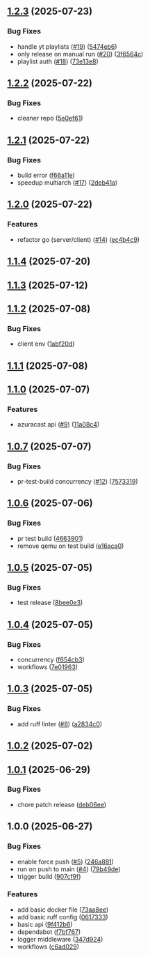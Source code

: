 ## [1.2.3](https://github.com/yggdrion/firecast/compare/v1.2.2...v1.2.3) (2025-07-23)

### Bug Fixes

* handle yt playlists ([#19](https://github.com/yggdrion/firecast/issues/19)) ([5474eb6](https://github.com/yggdrion/firecast/commit/5474eb6f3de41f233b0b7f2484e645c68ec54f15))
* only release on manual run ([#20](https://github.com/yggdrion/firecast/issues/20)) ([3f6564c](https://github.com/yggdrion/firecast/commit/3f6564cbe12aa6fc8f88cce79ccfb1fb7d2660ee))
* playlist auth ([#18](https://github.com/yggdrion/firecast/issues/18)) ([73e13e8](https://github.com/yggdrion/firecast/commit/73e13e8d2cce40ae028775637596020421942aec))

## [1.2.2](https://github.com/yggdrion/firecast/compare/v1.2.1...v1.2.2) (2025-07-22)

### Bug Fixes

* cleaner repo ([5e0ef61](https://github.com/yggdrion/firecast/commit/5e0ef611bbdd3b607c98a0c3996c974b8ebd7971))

## [1.2.1](https://github.com/yggdrion/firecast/compare/v1.2.0...v1.2.1) (2025-07-22)

### Bug Fixes

* build error ([f66a11e](https://github.com/yggdrion/firecast/commit/f66a11e2deb6a0bc51b1c24226cef98e9589e64e))
* speedup multiarch ([#17](https://github.com/yggdrion/firecast/issues/17)) ([2deb41a](https://github.com/yggdrion/firecast/commit/2deb41ae47437c32ba640f36d8a39338ea705c71))

## [1.2.0](https://github.com/yggdrion/firecast/compare/v1.1.4...v1.2.0) (2025-07-22)

### Features

* refactor go (server/client) ([#14](https://github.com/yggdrion/firecast/issues/14)) ([ec4b4c9](https://github.com/yggdrion/firecast/commit/ec4b4c9c02754f326282e9662961660811c17def))

## [1.1.4](https://github.com/yggdrion/firecast/compare/v1.1.3...v1.1.4) (2025-07-20)

## [1.1.3](https://github.com/yggdrion/firecast/compare/v1.1.2...v1.1.3) (2025-07-12)

## [1.1.2](https://github.com/yggdrion/firecast/compare/v1.1.1...v1.1.2) (2025-07-08)

### Bug Fixes

* client env ([1abf20d](https://github.com/yggdrion/firecast/commit/1abf20d930bfcf7ed0cc2c20c5b84bd1da6a2ae2))

## [1.1.1](https://github.com/yggdrion/firecast/compare/v1.1.0...v1.1.1) (2025-07-08)

## [1.1.0](https://github.com/yggdrion/firecast/compare/v1.0.7...v1.1.0) (2025-07-07)

### Features

* azuracast api ([#9](https://github.com/yggdrion/firecast/issues/9)) ([11a08c4](https://github.com/yggdrion/firecast/commit/11a08c4f20a0e210e0ef5eec4b08e4b2682ed422))

## [1.0.7](https://github.com/yggdrion/firecast/compare/v1.0.6...v1.0.7) (2025-07-07)

### Bug Fixes

* pr-test-build concurrency ([#12](https://github.com/yggdrion/firecast/issues/12)) ([7573319](https://github.com/yggdrion/firecast/commit/7573319779cca0fdcc1d9d505fbbad50e2364657))

## [1.0.6](https://github.com/yggdrion/firecast/compare/v1.0.5...v1.0.6) (2025-07-06)

### Bug Fixes

* pr test build ([4663901](https://github.com/yggdrion/firecast/commit/466390156ce800efefca15dd8cce65fb2ab09f41))
* remove qemu on test build ([e16aca0](https://github.com/yggdrion/firecast/commit/e16aca0b3bbe73d53333b95e7226c9220c67f04c))

## [1.0.5](https://github.com/yggdrion/firecast/compare/v1.0.4...v1.0.5) (2025-07-05)

### Bug Fixes

* test release ([8bee0e3](https://github.com/yggdrion/firecast/commit/8bee0e3e0175f8dfbede94ca92fc3430e4ced117))

## [1.0.4](https://github.com/yggdrion/firecast/compare/v1.0.3...v1.0.4) (2025-07-05)

### Bug Fixes

* concurrency ([f654cb3](https://github.com/yggdrion/firecast/commit/f654cb373ff5db2bbc0f49609e76b98d72fec4a7))
* workflows ([7e01963](https://github.com/yggdrion/firecast/commit/7e01963dd29f3aa274ece7a6ac134bfe2adcc6bc))

## [1.0.3](https://github.com/yggdrion/firecast/compare/v1.0.2...v1.0.3) (2025-07-05)

### Bug Fixes

* add ruff linter ([#8](https://github.com/yggdrion/firecast/issues/8)) ([a2834c0](https://github.com/yggdrion/firecast/commit/a2834c08df5499eb0b39ce7961bd5563d2a94072))

## [1.0.2](https://github.com/yggdrion/firecast/compare/v1.0.1...v1.0.2) (2025-07-02)

## [1.0.1](https://github.com/yggdrion/firecast/compare/v1.0.0...v1.0.1) (2025-06-29)

### Bug Fixes

* chore patch release ([deb06ee](https://github.com/yggdrion/firecast/commit/deb06ee2e595b07fed23d06936aaf7024c910817))

## 1.0.0 (2025-06-27)

### Bug Fixes

* enable force push ([#5](https://github.com/yggdrion/firecast/issues/5)) ([246a881](https://github.com/yggdrion/firecast/commit/246a881f84346dcb589f7b8cb50eb202fc505109))
* run on push to main ([#4](https://github.com/yggdrion/firecast/issues/4)) ([79b49de](https://github.com/yggdrion/firecast/commit/79b49de19bb2d24869be7464e41a9966372a9e9c))
* trigger build ([907cf9f](https://github.com/yggdrion/firecast/commit/907cf9f00373fb0e20a649d3268f6da552b641c2))

### Features

* add basic docker file ([73aa8ee](https://github.com/yggdrion/firecast/commit/73aa8ee1bbb4c85e7573f0b2f8b82e152ce3a8fb))
* add basic ruff config ([0617333](https://github.com/yggdrion/firecast/commit/06173331a5fa39dd3e3e3b979ddd1a0926d91082))
* basic api ([9f412b6](https://github.com/yggdrion/firecast/commit/9f412b65ad44285e4d1b502ff03e1f1b29457c2b))
* dependabot ([f7bf767](https://github.com/yggdrion/firecast/commit/f7bf7674e01566371e0fd6419ea49de5aa642ec2))
* logger middleware ([347d924](https://github.com/yggdrion/firecast/commit/347d924ccfb1916e26aaee210a8ac952017fc754))
* workflows ([c6ad029](https://github.com/yggdrion/firecast/commit/c6ad029f2c2fda320000c0263d709cf4083c8d7a))
